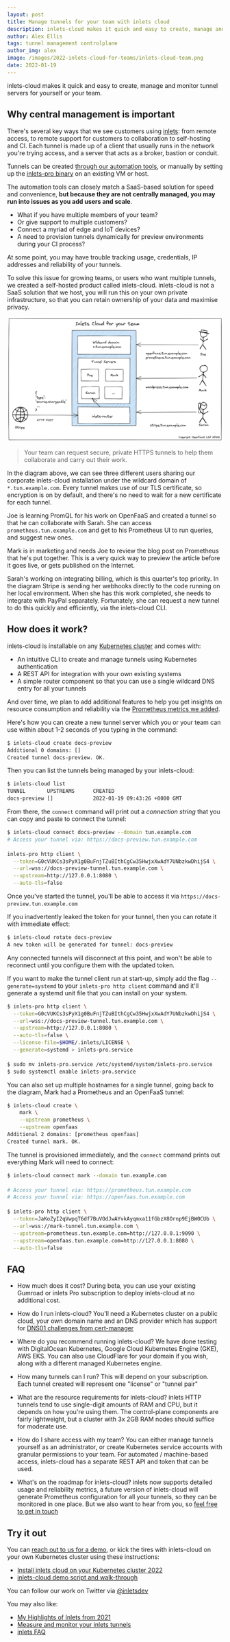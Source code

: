 ```yaml
---
layout: post
title: Manage tunnels for your team with inlets cloud
description: inlets-cloud makes it quick and easy to create, manage and monitor tunnel servers for yourself or your team.
author: Alex Ellis
tags: tunnel management controlplane
author_img: alex
image: /images/2022-inlets-cloud-for-teams/inlets-cloud-team.png
date: 2022-01-19
---
```


inlets-cloud makes it quick and easy to create, manage and monitor tunnel servers for yourself or your team.

## Why central management is important

There's several key ways that we see customers using [inlets](https://docs.inlets.dev/): from remote access, to remote support for customers to collaboration to self-hosting and CI. Each tunnel is made up of a client that usually runs in the network you're trying access, and a server that acts as a broker, bastion or conduit.

Tunnels can be created [through our automation tools](https://docs.inlets.dev/#connecting-with-the-inlets-community), or manually by setting up the [inlets-pro binary](http://github.com/inlets/inlets-pro) on an existing VM or host. 

The automation tools can closely match a SaaS-based solution for speed and convenience, **but because they are not centrally managed, you may run into issues as you add users and scale**.

* What if you have multiple members of your team?
* Or give support to multiple customers?
* Connect a myriad of edge and IoT devices?
* A need to provision tunnels dynamically for preview environments during your CI process?

At some point, you may have trouble tracking usage, credentials, IP addresses and reliability of your tunnels.

To solve this issue for growing teams, or users who want multiple tunnels, we created a self-hosted product called inlets-cloud. inlets-cloud is not a SaaS solution that we host, you will run this on your own private infrastructure, so that you can retain ownership of your data and maximise privacy.

![inlets-cloud use-cases](/images/2022-inlets-cloud-for-teams/inlets-cloud-team.png)
> Your team can request secure, private HTTPS tunnels to help them collaborate and carry out their work.

In the diagram above, we can see three different users sharing our corporate inlets-cloud installation under the wildcard domain of `*.tun.example.com`. Every tunnel makes use of our TLS certificate, so encryption is on by default, and there's no need to wait for a new certificate for each tunnel.

Joe is learning PromQL for his work on OpenFaaS and created a tunnel so that he can collaborate with Sarah. She can access `prometheus.tun.example.com` and get to his Prometheus UI to run queries, and suggest new ones.

Mark is in marketing and needs Joe to review the blog post on Prometheus that he's put together. This is a very quick way to preview the article before it goes live, or gets published on the Internet.

Sarah's working on integrating billing, which is this quarter's top priority. In the diagram Stripe is sending her webhooks directly to the code running on her local environment. When she has this work completed, she needs to integrate with PayPal separately. Fortunately, she can request a new tunnel to do this quickly and efficiently, via the inlets-cloud CLI.

## How does it work?

inlets-cloud is installable on any [Kubernetes cluster](https://kubernetes.io/) and comes with:

* An intuitive CLI to create and manage tunnels using Kubernetes authentication
* A REST API for integration with your own existing systems
* A simple router component so that you can use a single wildcard DNS entry for all your tunnels

And over time, we plan to add additional features to help you get insights on resource consumption and reliability via the [Prometheus metrics we added](https://inlets.dev/blog/2021/08/18/measure-and-monitor.html).

Here's how you can create a new tunnel server which you or your team can use within about 1-2 seconds of you typing in the command:

```bash
$ inlets-cloud create docs-preview
Additional 0 domains: []
Created tunnel docs-preview. OK.
```

Then you can list the tunnels being managed by your inlets-cloud:

```bash
$ inlets-cloud list
TUNNEL       UPSTREAMS      CREATED
docs-preview []             2022-01-19 09:43:26 +0000 GMT
```

From there, the `connect` command will print out a *connection string* that you can copy and paste to connect the tunnel:

```bash
$ inlets-cloud connect docs-preview --domain tun.example.com
# Access your tunnel via: https://docs-preview.tun.example.com

inlets-pro http client \
  --token=G0cVUKCs3sPyX1g0BuFnjTZuBIthCgCw35HwjxXwAdY7UNbzkwDhijS4 \
  --url=wss://docs-preview-tunnel.tun.example.com \
  --upstream=http://127.0.0.1:8080 \
  --auto-tls=false
```

Once you've started the tunnel, you'll be able to access it via `https://docs-preview.tun.example.com`

If you inadvertently leaked the token for your tunnel, then you can rotate it with immediate effect:

```bash
$ inlets-cloud rotate docs-preview
A new token will be generated for tunnel: docs-preview
```

Any connected tunnels will disconnect at this point, and won't be able to reconnect until you configure them with the updated token.

If you want to make the tunnel client run at start-up, simply add the flag `--generate=systemd` to your `inlets-pro http client` command and it'll generate a systemd unit file that you can install on your system.

```bash
$ inlets-pro http client \
  --token=G0cVUKCs3sPyX1g0BuFnjTZuBIthCgCw35HwjxXwAdY7UNbzkwDhijS4 \
  --url=wss://docs-preview-tunnel.tun.example.com \
  --upstream=http://127.0.0.1:8080 \
  --auto-tls=false \
  --license-file=$HOME/.inlets/LICENSE \
  --generate=systemd > inlets-pro.service

$ sudo mv inlets-pro.service /etc/systemd/system/inlets-pro.service
$ sudo systemctl enable inlets-pro.service
```

You can also set up multiple hostnames for a single tunnel, going back to the diagram, Mark had a Prometheus and an OpenFaaS tunnel:

```bash
$ inlets-cloud create \
    mark \
    --upstream prometheus \
    --upstream openfaas
Additional 2 domains: [prometheus openfaas]
Created tunnel mark. OK.
```

The tunnel is provisioned immediately, and the `connect` command prints out everything Mark will need to connect:

```bash
$ inlets-cloud connect mark --domain tun.example.com

# Access your tunnel via: https://prometheus.tun.example.com
# Access your tunnel via: https://openfaas.tun.example.com

$ inlets-pro http client \
  --token=JaKoZyI2qVwpqT6df7BuVOdJwAYvkAyqmxa11fGbzX8Ornp9EjBW0CUb \
  --url=wss://mark-tunnel.tun.example.com \
  --upstream=prometheus.tun.example.com=http://127.0.0.1:9090 \
  --upstream=openfaas.tun.example.com=http://127.0.0.1:8080 \
  --auto-tls=false
```

## FAQ

* How much does it cost?
    During beta, you can use your existing Gumroad or inlets Pro subscription to deploy inlets-cloud at no additional cost.

* How do I run inlets-cloud?
    You'll need a Kubernetes cluster on a public cloud, your own domain name and an DNS provider which has support for [DNS01 challenges from cert-manager](https://cert-manager.io/v0.15-docs/configuration/acme/dns01/)

* Where do you recommend running inlets-cloud?
    We have done testing with DigitalOcean Kubernetes, Google Cloud Kubernetes Engine (GKE), AWS EKS. You can also use CloudFlare for your domain if you wish, along with a different managed Kubernetes engine.

* How many tunnels can I run?
    This will depend on your subscription. Each tunnel created will represent one "license" or "tunnel pair"

* What are the resource requirements for inlets-cloud?
    inlets HTTP tunnels tend to use single-digit amounts of RAM and CPU, but it depends on how you're using them. The control-plane components are fairly lightweight, but a cluster with 3x 2GB RAM nodes should suffice for moderate use.

* How do I share access with my team?
    You can either manage tunnels yourself as an administrator, or create Kubernetes service accounts with granular permissions to your team. For automated / machine-based access, inlets-cloud has a separate REST API and token that can be used. 

* What's on the roadmap for inlets-cloud?
    inlets now supports detailed usage and reliability metrics, a future version of inlets-cloud will generate Prometheus configuration for all your tunnels, so they can be monitored in one place. But we also want to hear from you, so [feel free to get in touch](/contact)

## Try it out

You can [reach out to us for a demo](/contact), or kick the tires with inlets-cloud on your own Kubernetes cluster using these instructions:

* [Install inlets cloud on your Kubernetes cluster 2022](https://gist.github.com/alexellis/f092251017bfb188071a448209e0d526)
* [inlets-cloud demo script and walk-through](https://gist.github.com/alexellis/a14ae80632681bbdf9d14ea3d10bf189)

You can follow our work on Twitter via [@inletsdev](https://twitter.com/inletsdev/)

You may also like:

* [My Highlights of Inlets from 2021](https://inlets.dev/blog/2021/12/31/inlets-2021-highlights.html)
* [Measure and monitor your inlets tunnels](https://inlets.dev/blog/2021/08/18/measure-and-monitor.html)
* [inlets FAQ](https://docs.inlets.dev/reference/faq/)

